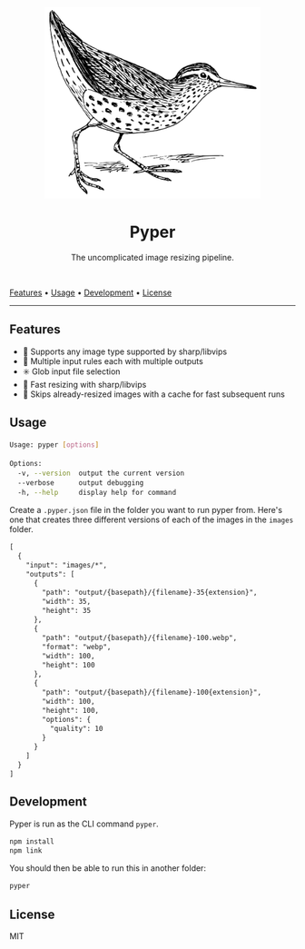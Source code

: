 <p align="center"><img src="https://raw.githubusercontent.com/rphillips-nz/pyper/main/sandpiper.svg" alt="Unrelated image of a sandpiper" width="380"></p>
<h1 align="center">Pyper</h1>
<p align="center">The uncomplicated image resizing pipeline.</p>

&nbsp;

[Features](#features)
&bull;
[Usage](#usage)
&bull;
[Development](#development)
&bull;
[License](#license)

---

## Features

- 📄 Supports any image type supported by sharp/libvips
- 📏 Multiple input rules each with multiple outputs
- ✳️ Glob input file selection
- 🚀 Fast resizing with sharp/libvips
- 👀 Skips already-resized images with a cache for fast subsequent runs

## Usage

```sh
Usage: pyper [options]

Options:
  -v, --version  output the current version
  --verbose      output debugging
  -h, --help     display help for command
```

Create a `.pyper.json` file in the folder you want to run pyper from.
Here's one that creates three different versions of each of the images in the `images` folder.

```
[
  {
    "input": "images/*",
    "outputs": [
      {
        "path": "output/{basepath}/{filename}-35{extension}",
        "width": 35,
        "height": 35
      },
      {
        "path": "output/{basepath}/{filename}-100.webp",
        "format": "webp",
        "width": 100,
        "height": 100
      },
      {
        "path": "output/{basepath}/{filename}-100{extension}",
        "width": 100,
        "height": 100,
        "options": {
          "quality": 10
        }
      }
    ]
  }
]
```

## Development

Pyper is run as the CLI command `pyper`.

```sh
npm install
npm link
```

You should then be able to run this in another folder:

```sh
pyper
```

## License

MIT
